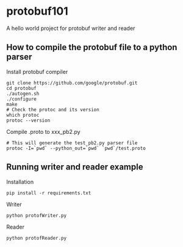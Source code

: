 # protobuf101
A hello world project for protobuf writer and reader

## How to compile the protobuf file to a python parser
Install protobuf compiler
```
git clone https://github.com/google/protobuf.git
cd protobuf
./autogen.sh
./configure
make
# Check the protoc and its version
which protoc
protoc --version
```
Compile .proto to xxx_pb2.py
```
# This will generate the test_pb2.py parser file
protoc -I=`pwd` --python_out=`pwd` `pwd`/test.proto
```


## Running writer and reader example
Installation
```
pip install -r requirements.txt
```

Writer
```
python protofWriter.py
```
Reader
```
python protofReader.py
```
